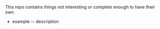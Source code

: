 This repo contains things not interesting or complete enough to have their own.

  * example -- description
